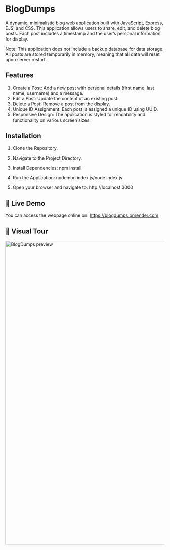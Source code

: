 # BlogDumps
A dynamic, minimalistic blog web application built with JavaScript, Express, EJS, and CSS. This application allows users to share, edit, and delete blog posts. Each post includes a timestamp and the user’s personal information for display.

Note: This application does not include a backup database for data storage. All posts are stored temporarily in memory, meaning that all data will reset upon server restart.


## Features
1. Create a Post: Add a new post with personal details (first name, last name, username) and a message.
2. Edit a Post: Update the content of an existing post.
3. Delete a Post: Remove a post from the display.
4. Unique ID Assignment: Each post is assigned a unique ID using UUID.
5. Responsive Design: The application is styled for readability and functionality on various screen sizes.


## Installation
1. Clone the Repository.

2. Navigate to the Project Directory.

3. Install Dependencies: npm install

4. Run the Application: nodemon index.js/node index.js

5. Open your browser and navigate to: http://localhost:3000

## 🔗 Live Demo
You can access the webpage online on: https://blogdumps.onrender.com

## 📸 Visual Tour
<img width="960" alt="BlogDumps preview" src="https://github.com/user-attachments/assets/5cc43198-a63c-444c-a86a-292ab844d502">


